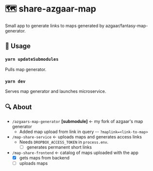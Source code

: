 # 🗺️ share-azgaar-map

Small app to generate links to maps generated by azgaar/fantasy-map-generator.

## 🔌 Usage

### `yarn updateSubmodules`

Pulls map generator.

### `yarn dev`

Serves map generator and launches microservice.

## 🔍 About

- `/azgaars-map-generator` **[submodule]** <- my fork of azgaar's map generator
  - Added map upload from link in query -- `?maplink=<link-to-map>`
- `/map-share-service` <- uploads maps and generates access links
  - Needs `DROPBOX_ACCESS_TOKEN` in `process.env`.
    - [ ] generates permanent short links
- `/map-share-frontend` <- catalog of maps uploaded with the app
  - [X] gets maps from backend
  - [ ] uploads maps
